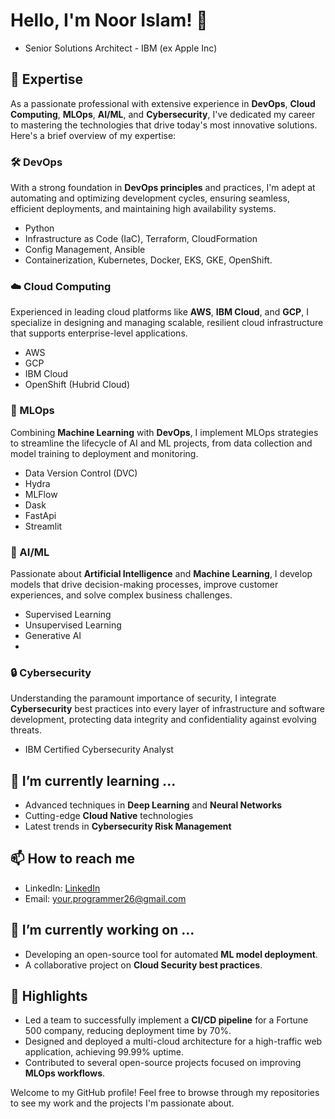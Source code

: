 # Hello, I'm Noor Islam! 👋
- Senior Solutions Architect - IBM (ex Apple Inc)


## 💼 Expertise
As a passionate professional with extensive experience in **DevOps**, **Cloud Computing**, **MLOps**, **AI/ML**, and **Cybersecurity**, I've dedicated my career to mastering the technologies that drive today's most innovative solutions. Here's a brief overview of my expertise:

### 🛠️ DevOps
With a strong foundation in **DevOps principles** and practices, I'm adept at automating and optimizing development cycles, ensuring seamless, efficient deployments, and maintaining high availability systems.
- Python
- Infrastructure as Code (IaC), Terraform, CloudFormation
- Config Management, Ansible
- Containerization, Kubernetes, Docker, EKS, GKE, OpenShift.


### ☁️ Cloud Computing
Experienced in leading cloud platforms like **AWS**, **IBM Cloud**, and **GCP**, I specialize in designing and managing scalable, resilient cloud infrastructure that supports enterprise-level applications.
- AWS
- GCP
- IBM Cloud
- OpenShift (Hubrid Cloud)

### 🤖 MLOps
Combining **Machine Learning** with **DevOps**, I implement MLOps strategies to streamline the lifecycle of AI and ML projects, from data collection and model training to deployment and monitoring.
- Data Version Control (DVC)
- Hydra
- MLFlow
- Dask
- FastApi
- Streamlit

### 🧠 AI/ML
Passionate about **Artificial Intelligence** and **Machine Learning**, I develop models that drive decision-making processes, improve customer experiences, and solve complex business challenges.
- Supervised Learning
- Unsupervised Learning
- Generative AI
- 

### 🔒 Cybersecurity
Understanding the paramount importance of security, I integrate **Cybersecurity** best practices into every layer of infrastructure and software development, protecting data integrity and confidentiality against evolving threats.
- IBM Certified Cybersecurity Analyst


## 🌱 I’m currently learning ...
- Advanced techniques in **Deep Learning** and **Neural Networks**
- Cutting-edge **Cloud Native** technologies
- Latest trends in **Cybersecurity Risk Management**

## 📫 How to reach me
- LinkedIn: [LinkedIn](https://www.linkedin.com/in/noor-ameen/)
- Email: your.programmer26@gmail.com

## 🔭 I’m currently working on ...
- Developing an open-source tool for automated **ML model deployment**.
- A collaborative project on **Cloud Security best practices**.

## 🌟 Highlights
- Led a team to successfully implement a **CI/CD pipeline** for a Fortune 500 company, reducing deployment time by 70%.
- Designed and deployed a multi-cloud architecture for a high-traffic web application, achieving 99.99% uptime.
- Contributed to several open-source projects focused on improving **MLOps workflows**.

Welcome to my GitHub profile! Feel free to browse through my repositories to see my work and the projects I'm passionate about.

